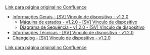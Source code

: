 [Link para página original no Confluence](https://openfinancebrasil.atlassian.net/wiki/spaces/OF/pages/212008961)

- [Informações Gerais - \[SV\] Vínculo de dispositivo - v1.2.0](../../../../../../../OF/Open%20Finance%20Brasil/Especifica%c3%a7%c3%b5es%20de%20APIs/Servi%c3%a7os%20-%20SV/[SV]%20Inicia%c3%a7%c3%a3o%20de%20Pagamentos/[SV]%20API%20-%20Pagamentos%20sem%20Redirecionamento/v1.2.0%20-%20[SV]%20V%c3%adnculo%20de%20dispositivo/Informa%c3%a7%c3%b5es%20Gerais%20-%20[SV]%20V%c3%adnculo%20de%20dispositivo%20-%20v1.2.0/index)
    - [Máquina de estados - v1.2.0 - \[SV\] Vínculo de dispositivo](../../../../../../../OF/Open%20Finance%20Brasil/Especifica%c3%a7%c3%b5es%20de%20APIs/Servi%c3%a7os%20-%20SV/[SV]%20Inicia%c3%a7%c3%a3o%20de%20Pagamentos/[SV]%20API%20-%20Pagamentos%20sem%20Redirecionamento/v1.2.0%20-%20[SV]%20V%c3%adnculo%20de%20dispositivo/Informa%c3%a7%c3%b5es%20Gerais%20-%20[SV]%20V%c3%adnculo%20de%20dispositivo%20-%20v1.2.0/M%c3%a1quina%20de%20estados%20-%20v1.2.0%20-%20[SV]%20V%c3%adnculo%20de%20dispositivo)
    - [Diagrama de Sequência - v1.2.0 - \[SV\] Vínculo de dispositivo](../../../../../../../OF/Open%20Finance%20Brasil/Especifica%c3%a7%c3%b5es%20de%20APIs/Servi%c3%a7os%20-%20SV/[SV]%20Inicia%c3%a7%c3%a3o%20de%20Pagamentos/[SV]%20API%20-%20Pagamentos%20sem%20Redirecionamento/v1.2.0%20-%20[SV]%20V%c3%adnculo%20de%20dispositivo/Informa%c3%a7%c3%b5es%20Gerais%20-%20[SV]%20V%c3%adnculo%20de%20dispositivo%20-%20v1.2.0/Diagrama%20de%20Sequ%c3%aancia%20-%20v1.2.0%20-%20[SV]%20V%c3%adnculo%20de%20dispositivo)
- [Informações Técnicas - \[SV\] Vínculo de dispositivo - v1.2.0](../../../../../../../OF/Open%20Finance%20Brasil/Especifica%c3%a7%c3%b5es%20de%20APIs/Servi%c3%a7os%20-%20SV/[SV]%20Inicia%c3%a7%c3%a3o%20de%20Pagamentos/[SV]%20API%20-%20Pagamentos%20sem%20Redirecionamento/v1.2.0%20-%20[SV]%20V%c3%adnculo%20de%20dispositivo/Informa%c3%a7%c3%b5es%20T%c3%a9cnicas%20-%20[SV]%20V%c3%adnculo%20de%20dispositivo%20-%20v1.2.0)
- [Changelog - \[SV\] Vínculo de dispositivo - v1.2.0](../../../../../../../OF/Open%20Finance%20Brasil/Especifica%c3%a7%c3%b5es%20de%20APIs/Servi%c3%a7os%20-%20SV/[SV]%20Inicia%c3%a7%c3%a3o%20de%20Pagamentos/[SV]%20API%20-%20Pagamentos%20sem%20Redirecionamento/v1.2.0%20-%20[SV]%20V%c3%adnculo%20de%20dispositivo/Changelog%20-%20[SV]%20V%c3%adnculo%20de%20dispositivo%20-%20v1.2.0)

[Link para página original no Confluence](https://openfinancebrasil.atlassian.net/wiki/spaces/OF/pages/212008961)